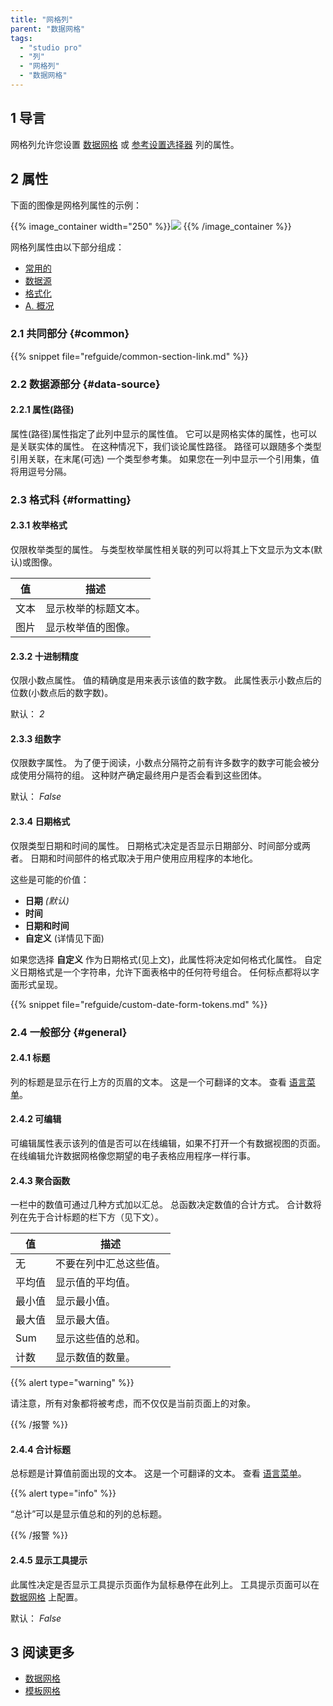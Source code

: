 ```yaml
---
title: "网格列"
parent: "数据网格"
tags:
  - "studio pro"
  - "列"
  - "网格列"
  - "数据网格"
---
```


## 1 导言

网格列允许您设置 [数据网格](data-grid) 或 [参考设置选择器](reference-set-selector) 列的属性。

## 2 属性

 下面的图像是网格列属性的示例：

{{% image_container width="250" %}}![](attachments/data-widgets/column-properties.png)
{{% /image_container %}}

网格列属性由以下部分组成：

* [常用的](#common)
* [数据源](#data-source)
* [格式化](#formatting)
* [A. 概况](#general)

### 2.1 共同部分 {#common}

{{% snippet file="refguide/common-section-link.md" %}}

### 2.2 数据源部分 {#data-source}

#### 2.2.1 属性(路径)

属性(路径)属性指定了此列中显示的属性值。 它可以是网格实体的属性，也可以是关联实体的属性。 在这种情况下，我们谈论属性路径。 路径可以跟随多个类型引用关联，在末尾(可选) 一个类型参考集。 如果您在一列中显示一个引用集，值将用逗号分隔。

### 2.3 格式科 {#formatting}

#### 2.3.1 枚举格式

仅限枚举类型的属性。 与类型枚举属性相关联的列可以将其上下文显示为文本(默认)或图像。

| 值  | 描述         |
| -- | ---------- |
| 文本 | 显示枚举的标题文本。 |
| 图片 | 显示枚举值的图像。  |

#### 2.3.2 十进制精度

仅限小数点属性。  值的精确度是用来表示该值的数字数。 此属性表示小数点后的位数(小数点后的数字数)。

默认： *2*

#### 2.3.3 组数字

仅限数字属性。 为了便于阅读，小数点分隔符之前有许多数字的数字可能会被分成使用分隔符的组。 这种财产确定最终用户是否会看到这些团体。

默认： *False*

#### 2.3.4 日期格式

仅限类型日期和时间的属性。 日期格式决定是否显示日期部分、时间部分或两者。 日期和时间部件的格式取决于用户使用应用程序的本地化。

这些是可能的价值：

* **日期** *(默认)*
* **时间**
* **日期和时间**
* **自定义** (详情见下面)

如果您选择 **自定义** 作为日期格式(见上文)，此属性将决定如何格式化属性。 自定义日期格式是一个字符串，允许下面表格中的任何符号组合。 任何标点都将以字面形式呈现。

{{% snippet file="refguide/custom-date-form-tokens.md" %}}

### 2.4 一般部分 {#general}

#### 2.4.1 标题

列的标题是显示在行上方的页眉的文本。 这是一个可翻译的文本。 查看 [语言菜单](translatable-texts)。

#### 2.4.2 可编辑

可编辑属性表示该列的值是否可以在线编辑，如果不打开一个有数据视图的页面。 在线编辑允许数据网格像您期望的电子表格应用程序一样行事。

#### 2.4.3 聚合函数

一栏中的数值可通过几种方式加以汇总。 总函数决定数值的合计方式。 合计数将列在先于合计标题的栏下方（见下文）。

| 值   | 描述          |
| --- | ----------- |
| 无   | 不要在列中汇总这些值。 |
| 平均值 | 显示值的平均值。    |
| 最小值 | 显示最小值。      |
| 最大值 | 显示最大值。      |
| Sum | 显示这些值的总和。   |
| 计数  | 显示数值的数量。    |

{{% alert type="warning" %}}

请注意，所有对象都将被考虑，而不仅仅是当前页面上的对象。

{{% /报警 %}}

#### 2.4.4 合计标题

总标题是计算值前面出现的文本。 这是一个可翻译的文本。 查看 [语言菜单](translatable-texts)。

{{% alert type="info" %}}

“总计”可以是显示值总和的列的总标题。

{{% /报警 %}}

#### 2.4.5 显示工具提示

此属性决定是否显示工具提示页面作为鼠标悬停在此列上。 工具提示页面可以在 [数据网格](data-grid) 上配置。

默认： *False*

## 3 阅读更多

* [数据网格](数据网格)
* [模板网格](template-grid)